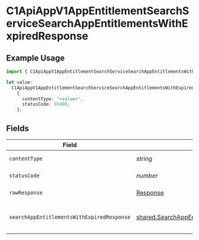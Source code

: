 # C1ApiAppV1AppEntitlementSearchServiceSearchAppEntitlementsWithExpiredResponse

## Example Usage

```typescript
import { C1ApiAppV1AppEntitlementSearchServiceSearchAppEntitlementsWithExpiredResponse } from "conductorone-sdk-typescript/sdk/models/operations";

let value:
  C1ApiAppV1AppEntitlementSearchServiceSearchAppEntitlementsWithExpiredResponse =
    {
      contentType: "<value>",
      statusCode: 55400,
    };
```

## Fields

| Field                                                                                                                     | Type                                                                                                                      | Required                                                                                                                  | Description                                                                                                               |
| ------------------------------------------------------------------------------------------------------------------------- | ------------------------------------------------------------------------------------------------------------------------- | ------------------------------------------------------------------------------------------------------------------------- | ------------------------------------------------------------------------------------------------------------------------- |
| `contentType`                                                                                                             | *string*                                                                                                                  | :heavy_check_mark:                                                                                                        | HTTP response content type for this operation                                                                             |
| `statusCode`                                                                                                              | *number*                                                                                                                  | :heavy_check_mark:                                                                                                        | HTTP response status code for this operation                                                                              |
| `rawResponse`                                                                                                             | [Response](https://developer.mozilla.org/en-US/docs/Web/API/Response)                                                     | :heavy_check_mark:                                                                                                        | Raw HTTP response; suitable for custom response parsing                                                                   |
| `searchAppEntitlementsWithExpiredResponse`                                                                                | [shared.SearchAppEntitlementsWithExpiredResponse](../../../sdk/models/shared/searchappentitlementswithexpiredresponse.md) | :heavy_minus_sign:                                                                                                        | The SearchAppEntitlementsWithExpiredResponse message contains a list of results and a nextPageToken if applicable.        |